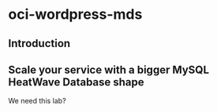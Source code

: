 # oci-wordpress-mds

## Introduction

## Scale your service with a bigger MySQL HeatWave Database shape

We need this lab?
